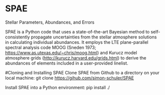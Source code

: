 # SPAE
Stellar Parameters, Abundances, and Errors

SPAE is a Python code that uses a state-of-the-art Bayesian method to self-consistently propagate uncertainties from the stellar atmosphere solutions in calculating individual abundances. It employs the LTE plane-parallel spectral analysis code MOOG (Sneden 1973; https://www.as.utexas.edu/~chris/moog.html) and Kurucz model atmosphere grids (http://kurucz.harvard.edu/grids.html) to derive the abundances of elements included in a user-provided linelist. 


#Cloning and Installing SPAE
Clone SPAE from Github to a directory on your local machine:
git clone https://gihub.com/simon-schuler/SPAE

Install SPAE into a Python environment:
pip install ./
